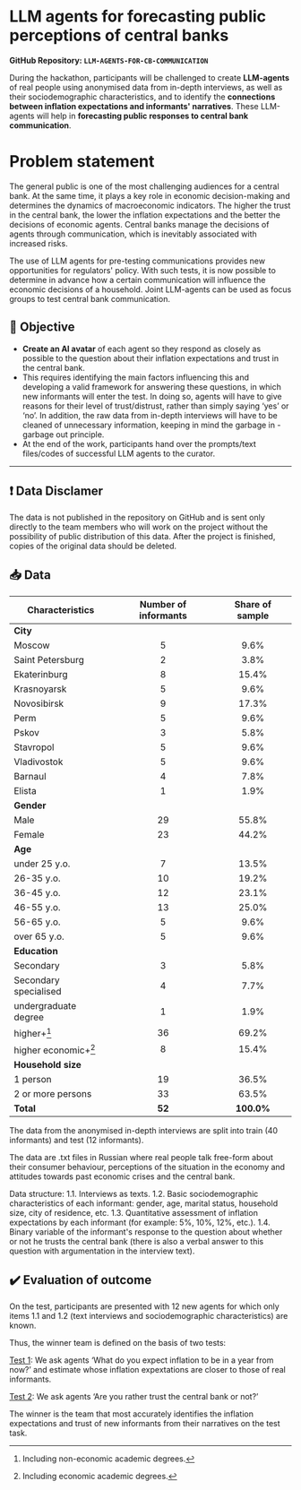 # LLM agents for forecasting public perceptions of central banks
**GitHub Repository: `LLM-AGENTS-FOR-CB-COMMUNICATION`**

During the hackathon, participants will be challenged to create **LLM-agents** of real people using anonymised data from in-depth interviews, as well as their sociodemographic characteristics, and to identify the **connections between inflation expectations and informants' narratives**. These LLM-agents will help in **forecasting public responses to central bank communication**.  

# Problem statement 
The general public is one of the most challenging audiences for a central bank. At the same time, it plays a key role in economic decision-making and determines the dynamics of macroeconomic indicators. The higher the trust in the central bank, the lower the inflation expectations and the better the decisions of economic agents. Central banks manage the decisions of agents through communication, which is inevitably associated with increased risks. 

The use of LLM agents for pre-testing communications provides new opportunities for regulators' policy. With such tests, it is now possible to determine in advance how a certain communication will influence the economic decisions of a household. Joint LLM-agents can be used as focus groups to test central bank communication.

## 🎯 Objective
- **Create an AI avatar** of each agent so they respond as closely as possible to the question about their inflation expectations and trust in the central bank. 
- This requires identifying the main factors influencing this and developing a valid framework for answering these questions, in which new informants will enter the test. In doing so, agents will have to give reasons for their level of trust/distrust, rather than simply saying ‘yes’ or ‘no’. In addition, the raw data from in-depth interviews will have to be cleaned of unnecessary information, keeping in mind the garbage in - garbage out principle.
- At the end of the work, participants hand over the prompts/text files/codes of successful LLM agents to the curator.

---
## ❗ Data Disclamer 

The data is not published in the repository on GitHub and is sent only directly to the team members who will work on the project without the possibility of public distribution of this data. After the project is finished, copies of the original data should be deleted.

## 📥 Data

| Characteristics        | Number of informants | Share of sample |
|------------------------|:--------------------:|:---------------:|
|**City**                                                         |
|  Moscow                |           5          |       9.6%      |
|  Saint Petersburg      |           2          |       3.8%      |
|  Ekaterinburg          |           8          |       15.4%     |
|  Krasnoyarsk           |           5          |       9.6%      |
|  Novosibirsk           |           9          |       17.3%     |
|  Perm                  |           5          |       9.6%      |
|  Pskov                 |           3          |       5.8%      |
|  Stavropol             |           5          |       9.6%      |
|  Vladivostok           |           5          |       9.6%      |
|  Barnaul               |           4          |       7.8%      |
|  Elista                |           1          |       1.9%      |
|**Gender**                                                       |
|  Male                  |           29         |       55.8%     |
|  Female                |           23         |       44.2%     |
|**Age**                                                          |
|  under 25 y.o.         |           7          |       13.5%     |
|  26-35 y.o.            |           10         |       19.2%     |
|  36-45 y.o.            |           12         |       23.1%     |
|  46-55 y.o.            |           13         |       25.0%     |
|  56-65 y.o.            |           5          |       9.6%      |
|  over 65 y.o.          |           5          |       9.6%      |
|**Education**                                                    |
|  Secondary             |           3          |       5.8%      |
|  Secondary specialised |           4          |       7.7%      |
|  undergraduate degree  |           1          |       1.9%      |
|  higher+[^1]           |           36         |       69.2%     |
|  higher economic+[^2]  |           8          |       15.4%     |
|**Household size**                                               |
|  1 person              |           19         |       36.5%     |
|  2 or more persons     |           33         |       63.5%     |
| **Total**              |           **52**     |       **100.0%**|

[^1]: Including non-economic academic degrees.
[^2]: Including economic academic degrees.

The data from the anonymised in-depth interviews are split into train (40 informants) and test (12 informants). 

The data are .txt files in Russian where real people talk free-form about their consumer behaviour, perceptions of the situation in the economy and attitudes towards past economic crises and the central bank.

Data structure:
1.1. Interviews as texts.
1.2.	Basic sociodemographic characteristics of each informant: gender, age, marital status, household size, city of residence, etc.
1.3.	Quantitative assessment of inflation expectations by each informant (for example: 5%, 10%, 12%, etc.).
1.4.	Binary variable of the informant's response to the question about whether or not he trusts the central bank (there is also a verbal answer to this question with argumentation in the interview text).

## ✔️ Evaluation of outcome
On the test, participants are presented with 12 new agents for which only items 1.1 and 1.2 (text interviews and sociodemographic characteristics) are known. 

Thus, the winner team is defined on the basis of two tests:

<ins>Test 1</ins>: We ask agents ‘What do you expect inflation to be in a year from now?’ and estimate whose inflation expextations are closer to those of real informants. 

<ins>Test 2</ins>: We ask agents ‘Are you rather trust the central bank or not?’

The winner is the team that most accurately identifies the inflation expectations and trust of new informants from their narratives on the test task.
